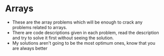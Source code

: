 # Arrays

- These are the array problems which will be enough to crack any problems related to arrays.
- There are code descriptions given in each problem, read the description and try to solve it first without seeing the solution.
- My solutions aren't going to be the most optimum ones, know that you are always better
